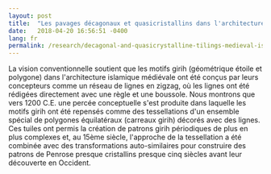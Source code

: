 ```yaml
---
layout: post
title:  "Les pavages décagonaux et quasicristallins dans l'architecture islamique médiévale"
date:   2018-04-20 16:56:51 -0400
lang: fr
permalink: /research/decagonal-and-quasicrystalline-tilings-medieval-islamic-architecture
---
```

La vision conventionnelle soutient que les motifs girih (géométrique étoile et polygone) dans l'architecture islamique médiévale ont été conçus par leurs concepteurs comme un réseau de lignes en zigzag, où les lignes ont été rédigées directement avec une règle et une boussole. Nous montrons que vers 1200 C.E. une percée conceptuelle s'est produite dans laquelle les motifs girih ont été repensés comme des tessellations d'un ensemble spécial de polygones équilatéraux (carreaux girih) décorés avec des lignes. Ces tuiles ont permis la création de patrons girih périodiques de plus en plus complexes et, au 15ème siècle, l'approche de la tessellation a été combinée avec des transformations auto-similaires pour construire des patrons de Penrose presque cristallins presque cinq siècles avant leur découverte en Occident.